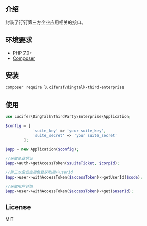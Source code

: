 ## 介绍

封装了钉钉第三方企业应用相关的接口。

## 环境要求

- PHP 7.0+
- [Composer](https://getcomposer.org/)

## 安装

```bash
composer require lucifersf/dingtalk-third-enterprise
```

## 使用

```php
use Lucifer\DingTalk\ThirdParty\Enterprise\Application;

$config = [
            'suite_key' => 'your suite_key',
            'suite_secret' => 'your suite_secret'
        ];

$app = new Application($config);

//获取企业凭证
$app->auth->getAccessToken($suiteTicket, $corpId);

//第三方企业应用免登获取用户userid
$app->user->withAccessToken($accessToken)->getUserId($code);

//获取用户详情
$app->user->withAccessToken($accessToken)->get($userId);
```

## License

MIT
